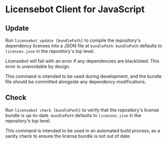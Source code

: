 # Licensebot Client for JavaScript

## Update

Run `licensebot update [bundlePath]` to compile the repository's dependency
licenses into a JSON file at `bundlePath`. `bundlePath` defaults to
`licenses.json` in the repository's top level.

Licensebot will fail with an error if any dependencies are blacklisted.
This error is unavoidable by design.

This command is intended to be used during development, and the bundle file
should be committed alongside any dependency modifications.

## Check

Run `licensebot check [bundlePath]` to verify that the repository's license
bundle is up-to-date. `bundlePath` defaults to `licenses.json` in the
repository's top level.

This command is intended to be used in an automated build process, as a sanity
check to ensure the license bundle is not out of date.
